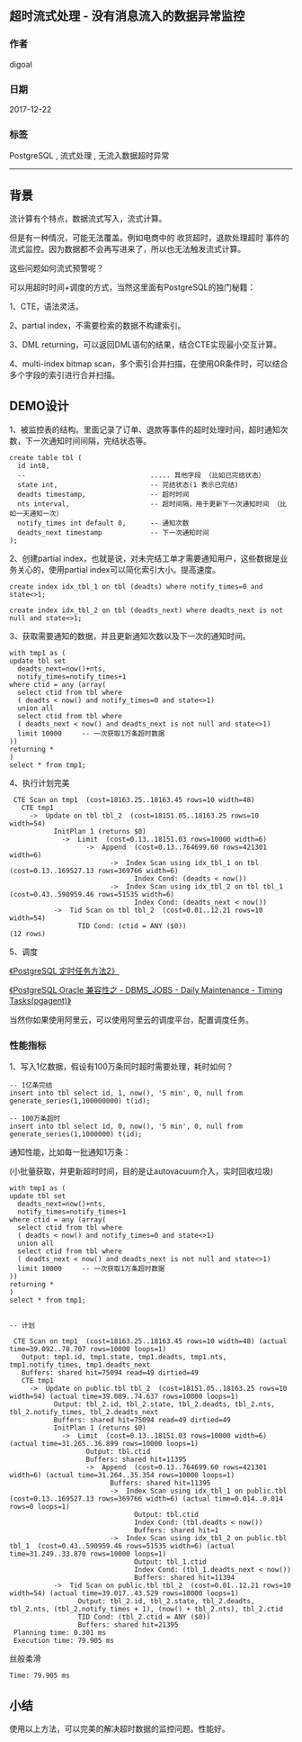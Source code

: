 ## 超时流式处理 - 没有消息流入的数据异常监控   
                                        
### 作者                                           
digoal                                   
                                    
### 日期                                                                                                       
2017-12-22                                 
                                       
### 标签                                    
PostgreSQL , 流式处理 , 无流入数据超时异常       
                                                                                                          
----                                                                                                    
                                                                                                             
## 背景      
流计算有个特点，数据流式写入，流式计算。  
  
但是有一种情况，可能无法覆盖。例如电商中的 收货超时，退款处理超时 事件的流式监控。因为数据都不会再写进来了，所以也无法触发流式计算。  
  
这些问题如何流式预警呢？  
  
可以用超时时间+调度的方式，当然这里面有PostgreSQL的独门秘籍：  
  
1、CTE，语法灵活。  
  
2、partial index，不需要检索的数据不构建索引。  
  
3、DML returning，可以返回DML语句的结果，结合CTE实现最小交互计算。  
  
4、multi-index bitmap scan，多个索引合并扫描，在使用OR条件时，可以结合多个字段的索引进行合并扫描。  
  
## DEMO设计  
  
1、被监控表的结构。里面记录了订单、退款等事件的超时处理时间，超时通知次数，下一次通知时间间隔，完结状态等。  
  
```  
create table tbl (  
  id int8,                                         
  --                               ..... 其他字段 （比如已完结状态）  
  state int,                       -- 完结状态(1 表示已完结)  
  deadts timestamp,                -- 超时时间        
  nts interval,                    -- 超时间隔，用于更新下一次通知时间 （比如一天通知一次）       
  notify_times int default 0,      -- 通知次数  
  deadts_next timestamp            -- 下一次通知时间  
);  
```  
  
2、创建partial index，也就是说，对未完结工单才需要通知用户，这些数据是业务关心的，使用partial index可以简化索引大小。提高速度。  
  
```  
create index idx_tbl_1 on tbl (deadts) where notify_times=0 and state<>1;  
  
create index idx_tbl_2 on tbl (deadts_next) where deadts_next is not null and state<>1;  
```  
  
3、获取需要通知的数据，并且更新通知次数以及下一次的通知时间。  
  
```  
with tmp1 as (  
update tbl set   
  deadts_next=now()+nts,   
  notify_times=notify_times+1   
where ctid = any (array(  
  select ctid from tbl where  
  ( deadts < now() and notify_times=0 and state<>1) 
  union all
  select ctid from tbl where
  ( deadts_next < now() and deadts_next is not null and state<>1)   
  limit 10000     -- 一次获取1万条超时数据    
))  
returning *  
)  
select * from tmp1;  
```  
  
4、执行计划完美  
  
```  
 CTE Scan on tmp1  (cost=18163.25..18163.45 rows=10 width=48)
   CTE tmp1
     ->  Update on tbl tbl_2  (cost=18151.05..18163.25 rows=10 width=54)
           InitPlan 1 (returns $0)
             ->  Limit  (cost=0.13..18151.03 rows=10000 width=6)
                   ->  Append  (cost=0.13..764699.60 rows=421301 width=6)
                         ->  Index Scan using idx_tbl_1 on tbl  (cost=0.13..169527.13 rows=369766 width=6)
                               Index Cond: (deadts < now())
                         ->  Index Scan using idx_tbl_2 on tbl tbl_1  (cost=0.43..590959.46 rows=51535 width=6)
                               Index Cond: (deadts_next < now())
           ->  Tid Scan on tbl tbl_2  (cost=0.01..12.21 rows=10 width=54)
                 TID Cond: (ctid = ANY ($0))
(12 rows)
```  
  
5、调度  
  
[《PostgreSQL 定时任务方法2》](../201305/20130531_02.md)    
  
[《PostgreSQL Oracle 兼容性之 - DBMS_JOBS - Daily Maintenance - Timing Tasks(pgagent)》](../201305/20130531_01.md)    
  
当然你如果使用阿里云，可以使用阿里云的调度平台，配置调度任务。  
  
### 性能指标  
1、写入1亿数据，假设有100万条同时超时需要处理，耗时如何？  
  
```  
-- 1亿条完结  
insert into tbl select id, 1, now(), '5 min', 0, null from generate_series(1,100000000) t(id);  
  
-- 100万条超时  
insert into tbl select id, 0, now(), '5 min', 0, null from generate_series(1,1000000) t(id);  
```  
  
通知性能，比如每一批通知1万条：  
  
(小批量获取，并更新超时时间，目的是让autovacuum介入，实时回收垃圾)  
  
```  
with tmp1 as (  
update tbl set   
  deadts_next=now()+nts,   
  notify_times=notify_times+1   
where ctid = any (array(  
  select ctid from tbl where  
  ( deadts < now() and notify_times=0 and state<>1)   
  union all
  select ctid from tbl where
  ( deadts_next < now() and deadts_next is not null and state<>1)   
  limit 10000     -- 一次获取1万条超时数据    
))  
returning *  
)  
select * from tmp1;  
  
  
-- 计划  
  
 CTE Scan on tmp1  (cost=18163.25..18163.45 rows=10 width=48) (actual time=39.092..78.707 rows=10000 loops=1)
   Output: tmp1.id, tmp1.state, tmp1.deadts, tmp1.nts, tmp1.notify_times, tmp1.deadts_next
   Buffers: shared hit=75094 read=49 dirtied=49
   CTE tmp1
     ->  Update on public.tbl tbl_2  (cost=18151.05..18163.25 rows=10 width=54) (actual time=39.089..74.637 rows=10000 loops=1)
           Output: tbl_2.id, tbl_2.state, tbl_2.deadts, tbl_2.nts, tbl_2.notify_times, tbl_2.deadts_next
           Buffers: shared hit=75094 read=49 dirtied=49
           InitPlan 1 (returns $0)
             ->  Limit  (cost=0.13..18151.03 rows=10000 width=6) (actual time=31.265..36.899 rows=10000 loops=1)
                   Output: tbl.ctid
                   Buffers: shared hit=11395
                   ->  Append  (cost=0.13..764699.60 rows=421301 width=6) (actual time=31.264..35.354 rows=10000 loops=1)
                         Buffers: shared hit=11395
                         ->  Index Scan using idx_tbl_1 on public.tbl  (cost=0.13..169527.13 rows=369766 width=6) (actual time=0.014..0.014 rows=0 loops=1)
                               Output: tbl.ctid
                               Index Cond: (tbl.deadts < now())
                               Buffers: shared hit=1
                         ->  Index Scan using idx_tbl_2 on public.tbl tbl_1  (cost=0.43..590959.46 rows=51535 width=6) (actual time=31.249..33.870 rows=10000 loops=1)
                               Output: tbl_1.ctid
                               Index Cond: (tbl_1.deadts_next < now())
                               Buffers: shared hit=11394
           ->  Tid Scan on public.tbl tbl_2  (cost=0.01..12.21 rows=10 width=54) (actual time=39.017..43.529 rows=10000 loops=1)
                 Output: tbl_2.id, tbl_2.state, tbl_2.deadts, tbl_2.nts, (tbl_2.notify_times + 1), (now() + tbl_2.nts), tbl_2.ctid
                 TID Cond: (tbl_2.ctid = ANY ($0))
                 Buffers: shared hit=21395
 Planning time: 0.301 ms
 Execution time: 79.905 ms
```  
  
丝般柔滑  
  
```  
Time: 79.905 ms  
```  
  
## 小结  
  
使用以上方法，可以完美的解决超时数据的监控问题。性能好。   
    
